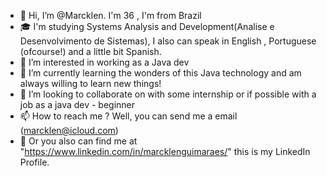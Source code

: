 - 👋 Hi, I’m @Marcklen. I'm 36 , I'm from Brazil
- 🎓 I'm studying Systems Analysis and Development(Analise e Desenvolvimento de Sistemas), I also can speak in English , Portuguese (ofcourse!) and a little bit Spanish.
- 👀 I’m interested in working as a Java dev
- 🌱 I’m currently learning the wonders of this Java technology and am always willing to learn new things!
- 💞️ I’m looking to collaborate on with some internship or if possible with a job as a java dev - beginner
- 📫 How to reach me ? Well, you can send me a email (marcklen@icloud.com)
- 📍  Or you also can find me at "https://www.linkedin.com/in/marcklenguimaraes/" this is my LinkedIn Profile.

<!---
Marcklen/Marcklen is a ✨ special ✨ repository because its `README.md` (this file) appears on your GitHub profile.
You can click the Preview link to take a look at your changes.
--->
